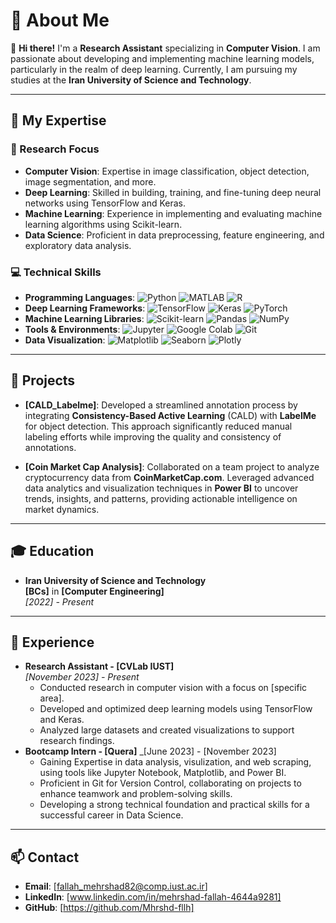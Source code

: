 # 🌟 About Me

👋 **Hi there!** I'm a **Research Assistant** specializing in **Computer Vision**. I am passionate about developing and implementing machine learning models, particularly in the realm of deep learning. Currently, I am pursuing my studies at the **Iran University of Science and Technology**.

---

## 🎯 My Expertise

### 🧠 Research Focus
- **Computer Vision**: Expertise in image classification, object detection, image segmentation, and more.
- **Deep Learning**: Skilled in building, training, and fine-tuning deep neural networks using TensorFlow and Keras.
- **Machine Learning**: Experience in implementing and evaluating machine learning algorithms using Scikit-learn.
- **Data Science**: Proficient in data preprocessing, feature engineering, and exploratory data analysis.

### 💻 Technical Skills
- **Programming Languages**: ![Python](https://img.shields.io/badge/-Python-3776AB?style=flat-square&logo=python&logoColor=white) ![MATLAB](https://img.shields.io/badge/-MATLAB-0076A8?style=flat-square&logo=mathworks&logoColor=white) ![R](https://img.shields.io/badge/-R-276DC3?style=flat-square&logo=r&logoColor=white)
- **Deep Learning Frameworks**: ![TensorFlow](https://img.shields.io/badge/-TensorFlow-FF6F00?style=flat-square&logo=tensorflow&logoColor=white) ![Keras](https://img.shields.io/badge/-Keras-D00000?style=flat-square&logo=keras&logoColor=white) ![PyTorch](https://img.shields.io/badge/-PyTorch-EE4C2C?style=flat-square&logo=pytorch&logoColor=white)
- **Machine Learning Libraries**: ![Scikit-learn](https://img.shields.io/badge/-Scikit%20Learn-F7931E?style=flat-square&logo=scikit-learn&logoColor=white) ![Pandas](https://img.shields.io/badge/-Pandas-150458?style=flat-square&logo=pandas&logoColor=white) ![NumPy](https://img.shields.io/badge/-NumPy-013243?style=flat-square&logo=numpy&logoColor=white)
- **Tools & Environments**: ![Jupyter](https://img.shields.io/badge/-Jupyter-F37626?style=flat-square&logo=jupyter&logoColor=white) ![Google Colab](https://img.shields.io/badge/-Google%20Colab-F9AB00?style=flat-square&logo=google-colab&logoColor=white) ![Git](https://img.shields.io/badge/-Git-F05032?style=flat-square&logo=git&logoColor=white)
- **Data Visualization**: ![Matplotlib](https://img.shields.io/badge/-Matplotlib-11557C?style=flat-square) ![Seaborn](https://img.shields.io/badge/-Seaborn-3776AB?style=flat-square) ![Plotly](https://img.shields.io/badge/-Plotly-3F4F75?style=flat-square&logo=plotly&logoColor=white)

---

## 🚀 Projects
- **[CALD_Labelme]**: Developed a streamlined annotation process by integrating **Consistency-Based Active Learning** (CALD) with **LabelMe** for object detection. This approach significantly reduced manual labeling efforts while improving the quality and consistency of annotations.

- **[Coin Market Cap Analysis]**: Collaborated on a team project to analyze cryptocurrency data from **CoinMarketCap.com**. Leveraged advanced data analytics and visualization techniques in **Power BI** to uncover trends, insights, and patterns, providing actionable intelligence on market dynamics.


---

## 🎓 Education
- **Iran University of Science and Technology**  
  **[BCs]** in **[Computer Engineering]**  
  _[2022] - Present_

---

## 💼 Experience
- **Research Assistant - [CVLab IUST]**  
  _[November 2023] - Present_  
  - Conducted research in computer vision with a focus on [specific area].
  - Developed and optimized deep learning models using TensorFlow and Keras.
  - Analyzed large datasets and created visualizations to support research findings.
- **Bootcamp Intern - [Quera]**
  _[June 2023] - [November 2023]
  - Gaining Expertise in data analysis, visulization, and web scraping, using tools like Jupyter Notebook, Matplotlib, and Power BI.
  - Proficient in Git for Version Control, collaborating on projects to enhance teamwork and problem-solving skills.
  - Developing a strong technical foundation and practical skills for a successful career in Data Science.
---

## 📫 Contact
- **Email**: [fallah_mehrshad82@comp.iust.ac.ir]
- **LinkedIn**: [www.linkedin.com/in/mehrshad-fallah-4644a9281]
- **GitHub**: [https://github.com/Mhrshd-fllh]



